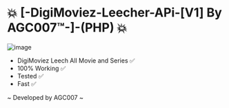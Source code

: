 # 💥 [-DigiMoviez-Leecher-APi-[V1] By AGC007™-]-(PHP) 💥

![image](https://github.com/user-attachments/assets/9f2e7bc0-7202-411a-a300-dfebb53cd635)


- DigiMoviez Leech All Movie and Series ✅
- 100% Working ✅
- Tested ✅
- Fast ✅

~ Developed by AGC007 ~
